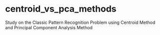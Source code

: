 # centroid_vs_pca_methods
Study on the Classic Pattern Recognition Problem using Centroid Method and Principal Component Analysis Method
